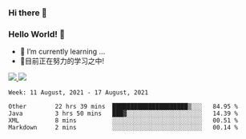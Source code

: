 ### Hi there 👋
### Hello World! 🙌

- 🌱 I’m currently learning ...
- 📖目前正在努力的学习之中!

<a href="https://github.com/anuraghazra/github-readme-stats">
  <img src="https://github-readme-stats.vercel.app/api?username=keyboardWithDream&show_icons=true&repo=github-readme-stats" />
</a>
<a href="https://github.com/anuraghazra/convoychat">
  <img src="https://github-readme-stats.vercel.app/api/top-langs/?username=keyboardWithDream&layout=compact&repo=convoychat" />
</a>



<!--START_SECTION:waka-->
```text
Week: 11 August, 2021 - 17 August, 2021

Other        22 hrs 39 mins  █████████████████████▒░░░   84.95 % 
Java         3 hrs 50 mins   ███▓░░░░░░░░░░░░░░░░░░░░░   14.39 % 
XML          8 mins          ░░░░░░░░░░░░░░░░░░░░░░░░░   00.51 % 
Markdown     2 mins          ░░░░░░░░░░░░░░░░░░░░░░░░░   00.14 % 
```
<!--END_SECTION:waka-->
